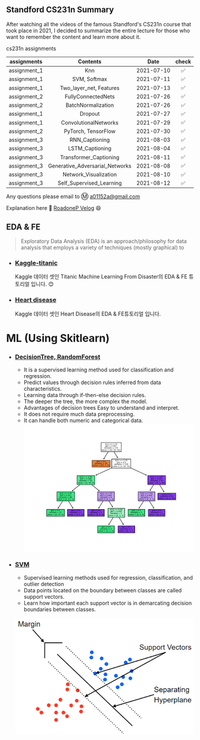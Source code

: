 Standford CS231n Summary
------------------------

After watching all the videos of the famous Standford's CS231n course that took place in 2021, I decided to summarize the entire lecture for those who want to remember the content and learn more about it.

cs231n assignments

| assignments  | Contents                | Date       | check              |
|:------------:|:-----------------------:|:----------:|:------------------:|
| assignment_1 |           Knn           | 2021-07-10 | :white_check_mark: |
| assignment_1 |      SVM, Softmax       | 2021-07-11 | :white_check_mark: |
| assignment_1 | Two_layer_net, Features | 2021-07-13 | :white_check_mark: |
| assignment_2 |   FullyConnectedNets    | 2021-07-26 | :white_check_mark: |
| assignment_2 |   BatchNormalization    | 2021-07-26 | :white_check_mark: |
| assignment_1 |         Dropout         | 2021-07-27 | :white_check_mark: |
| assignment_1 |  ConvolutionalNetworks  | 2021-07-29 | :white_check_mark: |
| assignment_2 |   PyTorch, TensorFlow   | 2021-07-30 | :white_check_mark: |
| assignment_3 |      RNN_Captioning     | 2021-08-03 | :white_check_mark: |
| assignment_3 |  LSTM_Captioning  | 2021-08-04 | :white_check_mark: |
| assignment_3 | Transformer_Captioning  | 2021-08-11| :white_check_mark: |
| assignment_3 |Generative_Adversarial_Networks | 2021-08-08 | :white_check_mark: |
| assignment_3 |   Network_Visualization    | 2021-08-10 | :white_check_mark: |
| assignment_3 | Self_Supervised_Learning  | 2021-08-12 | :white_check_mark: |

Any questions please email to :m: a01152a@gmail.com 

Explanation here :link: [RoadoneP Velog](https://velog.io/@a01152a) :smile:

EDA & FE
--------

> Exploratory Data Analysis (EDA) is an approach/philosophy for data analysis that employs a variety of techniques (mostly graphical) to

-	### [Kaggle-titanic](https://github.com/RoadoneP/ML-DL/tree/main/EDA_FE/titanic) 
	Kaggle 데이터 셋인 Titanic Machine Learning From Disaster의 EDA & FE 튜토리얼 입니다. 😊
-	### [Heart disease](https://github.com/RoadoneP/ML-DL/tree/main/EDA_FE/heart_disease) 
	Kaggle 데이터 셋인 Heart Disease의 EDA & FE튜토리얼 입니다.

ML (Using Skitlearn)
====================

-	### [DecisionTree, RandomForest](https://github.com/RoadoneP/ML-DL/tree/main/Machine_laerning/DecisionTree%2CRandomForest)
	-	It is a supervised learning method used for classification and regression.
	-	Predict values ​​through decision rules inferred from data characteristics.
	-	Learning data through if-then-else decision rules.
	-	The deeper the tree, the more complex the model.
	-	Advantages of decision trees Easy to understand and interpret.
	-	It does not require much data preprocessing.
	-	It can handle both numeric and categorical data. ![](./image/DT.png)
-	### [SVM](https://github.com/RoadoneP/ML-DL/tree/main/Machine_laerning/SVM)

	-	Supervised learning methods used for regression, classification, and outlier detection
	-	Data points located on the boundary between classes are called support vectors.
	-	Learn how important each support vector is in demarcating decision boundaries between classes.

	![](./image/SVM.png)
